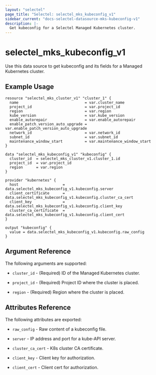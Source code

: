 ```yaml
---
layout: "selectel"
page_title: "Selectel: selectel_mks_kubeconfig_v1"
sidebar_current: "docs-selectel-datasource-mks-kubeconfig-v1"
description: |-
  Get kubeconfig for a Selectel Managed Kubernetes cluster.
---
```


# selectel\_mks\_kubeconfig_v1

Use this data source to get kubeconfig and its fields for a Managed Kubernetes cluster.

## Example Usage

```hcl
resource "selectel_mks_cluster_v1" "cluster_1" {
  name                              = var.cluster_name
  project_id                        = var.project_id
  region                            = var.region
  kube_version                      = var.kube_version
  enable_autorepair                 = var.enable_autorepair
  enable_patch_version_auto_upgrade = var.enable_patch_version_auto_upgrade
  network_id                        = var.network_id
  subnet_id                         = var.subnet_id
  maintenance_window_start          = var.maintenance_window_start
}

data "selectel_mks_kubeconfig_v1" "kubeconfig" {
  cluster_id  = selectel_mks_cluster_v1.cluster_1.id
  project_id  = var.project_id
  region      = var.region
}

provider "kubernetes" {
  host                    = data.selectel_mks_kubeconfig_v1.kubeconfig.server
  client_certificate      = data.selectel_mks_kubeconfig_v1.kubeconfig.cluster_ca_cert
  client_key              = data.selectel_mks_kubeconfig_v1.kubeconfig.client_key
  cluster_ca_certificate  = data.selectel_mks_kubeconfig_v1.kubeconfig.client_cert
}

output "kubeconfig" {
  value = data.selectel_mks_kubeconfig_v1.kubeconfig.raw_config
}
```

## Argument Reference

The following arguments are supported:

* `cluster_id` - (Required) ID of the Managed Kubernetes cluster.

* `project_id` - (Required) Project ID where the cluster is placed.

* `region`     - (Required) Region where the cluster is placed.

## Attributes Reference

The following attributes are exported:

* `raw_config` - Raw content of a kubeconfig file.

* `server` - IP address and port for a kube-API server.

* `cluster_ca_cert` - K8s cluster CA certificate.

* `client_key` - Client key for authorization.

* `client_cert` - Client cert for authorization.
